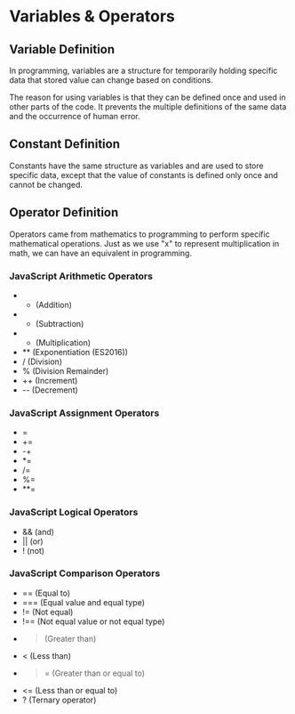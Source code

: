 # Variables & Operators

## Variable Definition

In programming, variables are a structure for temporarily holding specific data that stored value can change based on conditions.

The reason for using variables is that they can be defined once and used in other parts of the code. It prevents the multiple definitions of the same data and the occurrence of human error.


## Constant Definition

Constants have the same structure as variables and are used to store specific data, except that the value of constants is defined only once and cannot be changed.


## Operator Definition
Operators came from mathematics to programming to perform specific mathematical operations. Just as we use "x" to represent multiplication in math, we can have an equivalent in programming.


### JavaScript Arithmetic Operators
- +  (Addition)
- -  (Subtraction)
- *  (Multiplication)
- ** (Exponentiation (ES2016))
- /  (Division)
- %  (Division Remainder)
- ++ (Increment)
- -- (Decrement)


### JavaScript Assignment Operators
- =
- +=
- -+
- *=
- /=
- %=
- **=


### JavaScript Logical Operators
- && (and)
- || (or)
- !  (not)

### JavaScript Comparison Operators
- ==  (Equal to)
- === (Equal value and equal type)
- !=  (Not equal)
- !== (Not equal value or not equal type)
- >   (Greater than)
- <   (Less than)
- >=  (Greater than or equal to)
- <=  (Less than or equal to)
- ?   (Ternary operator)